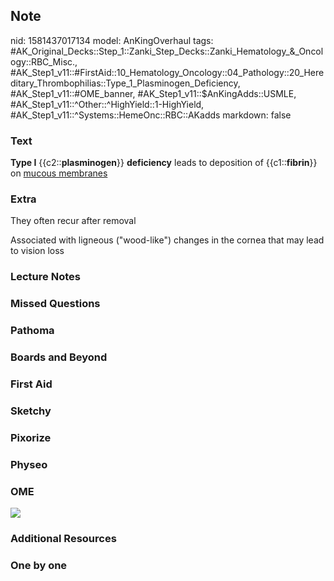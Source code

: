 ## Note
nid: 1581437017134
model: AnKingOverhaul
tags: #AK_Original_Decks::Step_1::Zanki_Step_Decks::Zanki_Hematology_&_Oncology::RBC_Misc., #AK_Step1_v11::#FirstAid::10_Hematology_Oncology::04_Pathology::20_Hereditary_Thrombophilias::Type_1_Plasminogen_Deficiency, #AK_Step1_v11::#OME_banner, #AK_Step1_v11::$AnKingAdds::USMLE, #AK_Step1_v11::^Other::^HighYield::1-HighYield, #AK_Step1_v11::^Systems::HemeOnc::RBC::AKadds
markdown: false

### Text
<b>Type I</b> {{c2::<b>plasminogen</b>}} <b>deficiency</b> leads to
deposition of {{c1::<b>fibrin</b>}} on <u>mucous membranes</u>

### Extra
They often recur after removal
<div>
  Associated with ligneous ("wood-like") changes in the cornea that
  may lead to vision loss
</div>

### Lecture Notes


### Missed Questions


### Pathoma


### Boards and Beyond


### First Aid


### Sketchy


### Pixorize


### Physeo


### OME
<div class="ome-widget">
  <a href="https://onlinemeded.org?ref=anki"><img src=
  "_OME_AnkiFlashcards_General_7.png"></a>
</div>

### Additional Resources


### One by one

